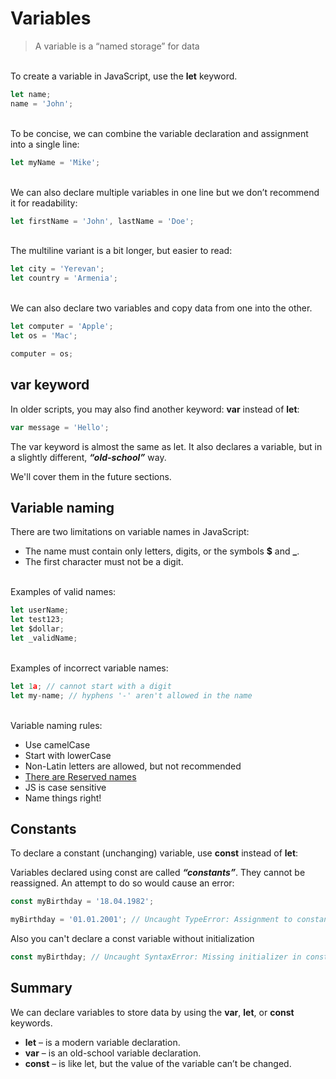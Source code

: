 # Variables
> A variable is a “named storage” for data

\
To create a variable in JavaScript, use the **let** keyword.
``` javascript
let name;
name = 'John';
```
\
To be concise, we can combine the variable declaration and assignment into a single line:
``` javascript
let myName = 'Mike';
```
\
We can also declare multiple variables in one line but we don’t recommend it for readability:
``` javascript
let firstName = 'John', lastName = 'Doe';
```
\
The multiline variant is a bit longer, but easier to read:
``` javascript
let city = 'Yerevan';
let country = 'Armenia';
```
\
We can also declare two variables and copy data from one into the other.
``` javascript
let computer = 'Apple';
let os = 'Mac';

computer = os;
```

## **var** keyword

In older scripts, you may also find another keyword: **var** instead of **let**:
```javascript
var message = 'Hello';
```
The var keyword is almost the same as let. It also declares a variable, but in a slightly different, ***“old-school”*** way.

We'll cover them in the future sections.

## Variable naming
There are two limitations on variable names in JavaScript:

- The name must contain only letters, digits, or the symbols **$** and **_**.
- The first character must not be a digit.

\
Examples of valid names:
``` javascript
let userName;
let test123;
let $dollar;
let _validName;
```
\
Examples of incorrect variable names:
```javascript
let 1a; // cannot start with a digit
let my-name; // hyphens '-' aren't allowed in the name
```
\
Variable naming rules:
- Use camelCase
- Start with lowerCase
- Non-Latin letters are allowed, but not recommended
- [There are Reserved names](https://developer.mozilla.org/en-US/docs/Web/JavaScript/Reference/Lexical_grammar#Keywords)
- JS is case sensitive
- Name things right!

## Constants
To declare a constant (unchanging) variable, use **const** instead of **let**:

Variables declared using const are called ***“constants”***. They cannot be reassigned. An attempt to do so would cause an error:

``` javascript
const myBirthday = '18.04.1982';

myBirthday = '01.01.2001'; // Uncaught TypeError: Assignment to constant variable.
```

Also you can't declare a const variable without initialization

```javascript
const myBirthday; // Uncaught SyntaxError: Missing initializer in const declaration
```

## **Summary**
We can declare variables to store data by using the **var**, **let**, or **const** keywords.

- **let** – is a modern variable declaration.
- **var** – is an old-school variable declaration.
- **const** – is like let, but the value of the variable can’t be changed.